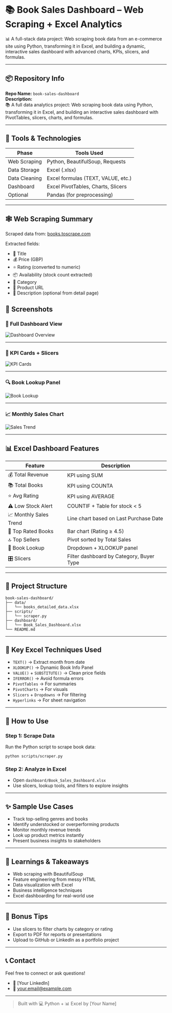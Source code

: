 # 📚 Book Sales Dashboard – Web Scraping + Excel Analytics

📊 A full-stack data project: Web scraping book data from an e-commerce site using Python, transforming it in Excel, and building a dynamic, interactive sales dashboard with advanced charts, KPIs, slicers, and formulas.

---

## 📦 Repository Info

**Repo Name:** `book-sales-dashboard`  
**Description:**  
📚 A full data analytics project: Web scraping book data using Python, transforming it in Excel, and building an interactive sales dashboard with PivotTables, slicers, charts, and formulas.

---

## 🧰 Tools & Technologies

| Phase            | Tools Used                        |
|------------------|-----------------------------------|
| Web Scraping     | Python, BeautifulSoup, Requests   |
| Data Storage     | Excel (.xlsx)                     |
| Data Cleaning    | Excel formulas (TEXT, VALUE, etc.)|
| Dashboard        | Excel PivotTables, Charts, Slicers|
| Optional         | Pandas (for preprocessing)        |

---

## 🕸️ Web Scraping Summary

Scraped data from: [books.toscrape.com](http://books.toscrape.com)

Extracted fields:

- 📖 Title  
- 💰 Price (GBP)  
- ⭐ Rating (converted to numeric)  
- 📦 Availability (stock count extracted)  
- 🧾 Category  
- 🔗 Product URL  
- 📄 Description (optional from detail page)

## 📸 Screenshots

### 🧭 Full Dashboard View
![Dashboard Overview](screenshots/dashboard_overview.png)

---

### 🎯 KPI Cards + Slicers
![KPI Cards](assets/screenshots/kpi_cards.png)

---

### 🔍 Book Lookup Panel
![Book Lookup](assets/screenshots/book_lookup.png)

---

### 📈 Monthly Sales Chart
![Sales Trend](assets/screenshots/monthly_sales.png)

---

## 📊 Excel Dashboard Features

| Feature               | Description                               |
|------------------------|-------------------------------------------|
| 💰 Total Revenue        | KPI using SUM                             |
| 📚 Total Books          | KPI using COUNTA                          |
| ⭐ Avg Rating            | KPI using AVERAGE                         |
| ⚠️ Low Stock Alert       | COUNTIF + Table for stock < 5             |
| 📈 Monthly Sales Trend  | Line chart based on Last Purchase Date   |
| 🥇 Top Rated Books      | Bar chart (Rating ≥ 4.5)                  |
| 🔝 Top Sellers          | Pivot sorted by Total Sales               |
| 📘 Book Lookup          | Dropdown + XLOOKUP panel                  |
| 🎛 Slicers              | Filter dashboard by Category, Buyer Type |

---

## 📁 Project Structure

```
book-sales-dashboard/
├── data/
│   └── books_detailed_data.xlsx
├── scripts/
│   └── scraper.py
├── dashboard/
│   └── Book_Sales_Dashboard.xlsx
└── README.md
```

---

## 🧠 Key Excel Techniques Used

- `TEXT()` → Extract month from date  
- `XLOOKUP()` → Dynamic Book Info Panel  
- `VALUE()` + `SUBSTITUTE()` → Clean price fields  
- `IFERROR()` → Avoid formula errors  
- `PivotTables` → For summaries  
- `PivotCharts` → For visuals  
- `Slicers` + `Dropdowns` → For filtering  
- `Hyperlinks` → For sheet navigation  

---

## 🚀 How to Use

### Step 1: Scrape Data
Run the Python script to scrape book data:
```
python scripts/scraper.py
```

### Step 2: Analyze in Excel
- Open `dashboard/Book_Sales_Dashboard.xlsx`
- Use slicers, lookup tools, and filters to explore insights

---

## ✨ Sample Use Cases

- Track top-selling genres and books  
- Identify understocked or overperforming products  
- Monitor monthly revenue trends  
- Look up product metrics instantly  
- Present business insights to stakeholders

---

## 📌 Learnings & Takeaways

- Web scraping with BeautifulSoup  
- Feature engineering from messy HTML  
- Data visualization with Excel  
- Business intelligence techniques  
- Excel dashboarding for real-world use

---

## 📎 Bonus Tips

- Use slicers to filter charts by category or rating  
- Export to PDF for reports or presentations  
- Upload to GitHub or LinkedIn as a portfolio project  

---

## 📞 Contact

Feel free to connect or ask questions!

- 💼 [Your LinkedIn]  
- 📧 your.email@example.com

---

> Built with 💻 Python + 📊 Excel by [Your Name]
